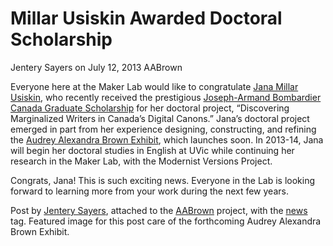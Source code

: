 # Millar Usiskin Awarded Doctoral Scholarship
Jentery Sayers on July 12, 2013   AABrown

<p>Everyone here at the Maker Lab would like to congratulate <a title="learn more" href="http://maker.uvic.ca/author/jana/">Jana Millar Usiskin</a>, who recently received the prestigious <a title="learn more" href="http://www.sshrc-crsh.gc.ca/results-resultats/2013/CGS_Bombardier_2012_EF.pdf" target="_blank">Joseph-Armand Bombardier Canada Graduate Scholarship</a> for her doctoral project, &#8220;Discovering Marginalized Writers in Canada&#8217;s Digital Canons.&#8221; Jana&#8217;s doctoral project emerged in part from her experience designing, constructing, and refining the <a title="learn more" href="http://maker.uvic.ca/brown/">Audrey Alexandra Brown Exhibit</a>, which launches soon. In 2013-14, Jana will begin her doctoral studies in English at UVic while continuing her research in the Maker Lab, with the Modernist Versions Project.</p>
<p>Congrats, Jana! This is such exciting news. Everyone in the Lab is looking forward to learning more from your work during the next few years.</p>
<p>Post by <a title="learn more" href="http://maker.uvic.ca/author/admin">Jentery Sayers</a>, attached to the <a title="learn more" href="http://maker.uvic.ca/category/brown">AABrown</a> project, with the <a title="learn more" href="http://maker.uvic.ca/tag/news/">news</a> tag. Featured image for this post care of the forthcoming Audrey Alexandra Brown Exhibit.</p>
